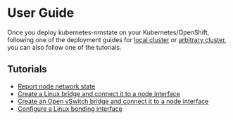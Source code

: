 # User Guide

Once you deploy kubernetes-nmstate on your Kubernetes/OpenShift, following one
of the deployment guides for [local cluster](deployment-local-cluster.md) or
[arbitrary cluster](deployment-arbitrary-cluster.md), you can also follow one of
the tutorials.

## Tutorials

- [Report node network state](user-guide-state-reporting.md)
- [Create a Linux bridge and connect it to a node interface](user-guide-policy-configure-linux-bridge.md)
- [Create an Open vSwitch bridge and connect it to a node interface](user-guide-policy-configure-ovs-bridge.md)
- [Configure a Linux bonding interface](user-guide-policy-configure-linux-bond.md)
